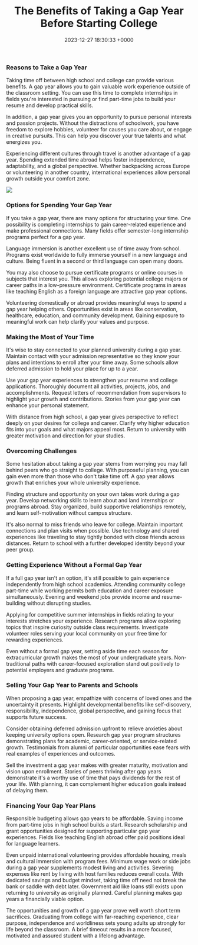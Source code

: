 ﻿---
layout: post
title: "The Benefits of Taking a Gap Year Before Starting College"
date:   2023-12-27 18:30:33 +0000
categories: News
excerpt_image: https://blog.mint.com/wp-content/uploads/2019/09/why-students-should-consider-gap-year.gif?w=1306
---
### Reasons to Take a Gap Year

Taking time off between high school and college can provide various benefits. A gap year allows you to gain valuable work experience outside of the classroom setting. You can use this time to complete internships in fields you're interested in pursuing or find part-time jobs to build your resume and develop practical skills.

In addition, a gap year gives you an opportunity to pursue personal interests and passion projects. Without the distractions of schoolwork, you have freedom to explore hobbies, volunteer for causes you care about, or engage in creative pursuits. This can help you discover your true talents and what energizes you.

Experiencing different cultures through travel is another advantage of a gap year. Spending extended time abroad helps foster independence, adaptability, and a global perspective. Whether backpacking across Europe or volunteering in another country, international experiences allow personal growth outside your comfort zone.


![](https://blog.mint.com/wp-content/uploads/2019/09/why-students-should-consider-gap-year.gif?w=1306)
### Options for Spending Your Gap Year

If you take a gap year, there are many options for structuring your time. One possibility is completing internships to gain career-related experience and make professional connections. Many fields offer semester-long internship programs perfect for a gap year.

Language immersion is another excellent use of time away from school. Programs exist worldwide to fully immerse yourself in a new language and culture. Being fluent in a second or third language can open many doors.

You may also choose to pursue certificate programs or online courses in subjects that interest you. This allows exploring potential college majors or career paths in a low-pressure environment. Certificate programs in areas like teaching English as a foreign language are attractive gap year options.

Volunteering domestically or abroad provides meaningful ways to spend a gap year helping others. Opportunities exist in areas like conservation, healthcare, education, and community development. Gaining exposure to meaningful work can help clarify your values and purpose.

### Making the Most of Your Time

It's wise to stay connected to your planned university during a gap year. Maintain contact with your admission representative so they know your plans and intentions to enroll after your time away. Some schools allow deferred admission to hold your place for up to a year.

Use your gap year experiences to strengthen your resume and college applications. Thoroughly document all activities, projects, jobs, and accomplishments. Request letters of recommendation from supervisors to highlight your growth and contributions. Stories from your gap year can enhance your personal statement.

With distance from high school, a gap year gives perspective to reflect deeply on your desires for college and career. Clarify why higher education fits into your goals and what majors appeal most. Return to university with greater motivation and direction for your studies.

### Overcoming Challenges

Some hesitation about taking a gap year stems from worrying you may fall behind peers who go straight to college. With purposeful planning, you can gain even more than those who don't take time off. A gap year allows growth that enriches your whole university experience.

Finding structure and opportunity on your own takes work during a gap year. Develop networking skills to learn about and land internships or programs abroad. Stay organized, build supportive relationships remotely, and learn self-motivation without campus structure.

It's also normal to miss friends who leave for college. Maintain important connections and plan visits when possible. Use technology and shared experiences like traveling to stay tightly bonded with close friends across distances. Return to school with a further developed identity beyond your peer group.

### Getting Experience Without a Formal Gap Year

If a full gap year isn't an option, it's still possible to gain experience independently from high school academics. Attending community college part-time while working permits both education and career exposure simultaneously. Evening and weekend jobs provide income and resume-building without disrupting studies.

Applying for competitive summer internships in fields relating to your interests stretches your experience. Research programs allow exploring topics that inspire curiosity outside class requirements. Investigate volunteer roles serving your local community on your free time for rewarding experiences.

Even without a formal gap year, setting aside time each season for extracurricular growth makes the most of your undergraduate years. Non-traditional paths with career-focused exploration stand out positively to potential employers and graduate programs.

### Selling Your Gap Year to Parents and Schools

When proposing a gap year, empathize with concerns of loved ones and the uncertainty it presents. Highlight developmental benefits like self-discovery, responsibility, independence, global perspective, and gaining focus that supports future success.

Consider obtaining deferred admission upfront to relieve anxieties about keeping university options open. Research gap year program structures demonstrating plans for academic, career-oriented, or service-related growth. Testimonials from alumni of particular opportunities ease fears with real examples of experiences and outcomes.

Sell the investment a gap year makes with greater maturity, motivation and vision upon enrollment. Stories of peers thriving after gap years demonstrate it's a worthy use of time that pays dividends for the rest of your life. With planning, it can complement higher education goals instead of delaying them.

### Financing Your Gap Year Plans

Responsible budgeting allows gap years to be affordable. Saving income from part-time jobs in high school builds a start. Research scholarship and grant opportunities designed for supporting particular gap year experiences. Fields like teaching English abroad offer paid positions ideal for language learners.

Even unpaid international volunteering provides affordable housing, meals and cultural immersion with program fees. Minimum wage work or side jobs during a gap year supplements modest living and activities. Severing expenses like rent by living with host families reduces overall costs. With dedicated savings and budget mindset, taking time off need not break the bank or saddle with debt later. Government aid like loans still exists upon returning to university as originally planned. Careful planning makes gap years a financially viable option.

The opportunities and growth of a gap year prove well worth short term sacrifices. Graduating from college with far-reaching experience, clear purpose, independence and worldliness sets young adults up strongly for life beyond the classroom. A brief timeout results in a more focused, motivated and assured student with a lifelong advantage.
